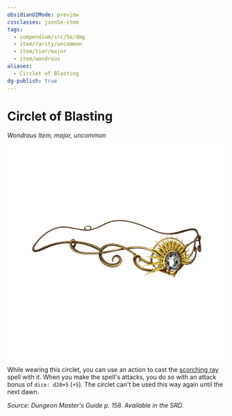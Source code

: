 ```yaml
---
obsidianUIMode: preview
cssclasses: json5e-item
tags:
  - compendium/src/5e/dmg
  - item/rarity/uncommon
  - item/tier/major
  - item/wondrous
aliases:
  - Circlet of Blasting
dg-publish: true
---
```

# Circlet of Blasting
*Wondrous Item, major, uncommon*  
![](https://raw.githubusercontent.com/5etools-mirror-2/5etools-img/main/items/DMG/Circlet%20of%20Blasting.webp#right)  


While wearing this circlet, you can use an action to cast the [scorching ray](/Admin/CLI/spells/scorching-ray.md) spell with it. When you make the spell's attacks, you do so with an attack bonus of `dice: d20+5` (`+5`). The circlet can't be used this way again until the next dawn.

*Source: Dungeon Master's Guide p. 158. Available in the SRD.*